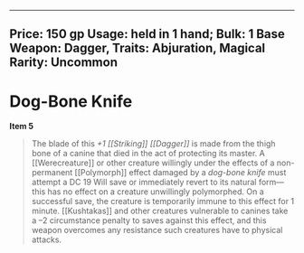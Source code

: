 
---
Price: 150 gp
Usage: held in 1 hand;
Bulk: 1
Base Weapon: Dagger,
Traits: Abjuration, Magical
Rarity: Uncommon
---

# Dog-Bone Knife

**Item 5**

> The blade of this *+1 [[Striking]] [[Dagger]]* is made from the thigh bone of a canine that died in the act of protecting its master. A [[Werecreature]] or other creature willingly under the effects of a non-permanent [[Polymorph]] effect damaged by a *dog-bone knife* must attempt a DC 19 Will save or immediately revert to its natural form—this has no effect on a creature unwillingly polymorphed. On a successful save, the creature is temporarily immune to this effect for 1 minute. [[Kushtakas]] and other creatures vulnerable to canines take a –2 circumstance penalty to saves against this effect, and this weapon overcomes any resistance such creatures have to physical attacks.

